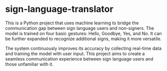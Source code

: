 # sign-language-translator
This is a Python project that uses machine learning to bridge the communication gap between sign language users and non-signers. The model is trained on four basic gestures: Hello, Goodbye, Yes, and No. It can be further expanded to recognize additional signs, making it more versatile.

The system continuously improves its accuracy by collecting real-time data and training the model with user input. This project aims to create a seamless communication experience between sign language users and those unfamiliar with it.

